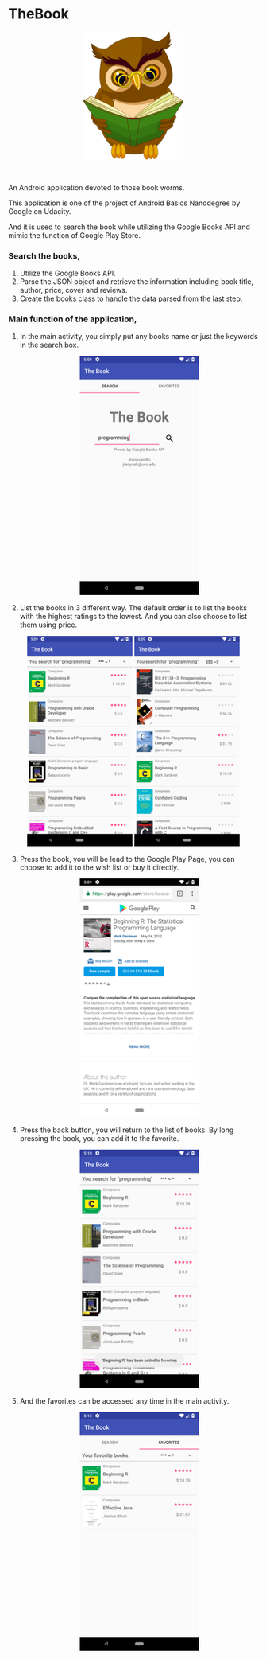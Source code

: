 # TheBook
<p align="center">  <img src="https://github.com/BMDroid/Thebook/blob/master/screenShots/icon.png" width="40%">
</p>                                                                                                
<br/>

An Android application devoted to those book worms. 

This application is one of the project of Android Basics Nanodegree by Google on Udacity. 

And it is used to search the book while utilizing the Google Books API and mimic the function of Google Play Store. 

### Search the books,

1. Utilize the Google Books API.
2. Parse the JSON object and retrieve the information including book title, author, price, cover and reviews.
3. Create the books class to handle the data parsed from the last step.

### Main function of the application,

1. In the main activity, you simply put any books name or just the keywords in the search box.

   <p align="center">  <img src="https://github.com/BMDroid/TheBook/blob/master/screenShots/main.png" width="50%">
   </p>   

2. List the books in 3 different way. The default order is to list the books with the highest ratings to the lowest. And you can also choose to list them using price.


<p float="left" align="middle">
  <img src="https://github.com/BMDroid/TheBook/blob/master/screenShots/list1.png" width="42%" />
  <img src="https://github.com/BMDroid/TheBook/blob/master/screenShots/list2.png" width="42%" />
</p>

3. Press the book, you will be lead to the Google Play Page, you can choose to add it to the wish list or buy it directly.

   <p align="center">  <img src="https://github.com/BMDroid/TheBook/blob/master/screenShots/play.png" width="50%">
   </p> 

4. Press the back button, you will return to the list of books. By long pressing the book, you can add it to the favorite.

   <p align="center">  <img src="https://github.com/BMDroid/TheBook/blob/master/screenShots/add.png" width="50%">
   </p>    

5. And the favorites can be accessed any time in the main activity.

   <p align="center">  <img src="https://github.com/BMDroid/TheBook/blob/master/screenShots/favorites.png" width="50%">
   </p>                                